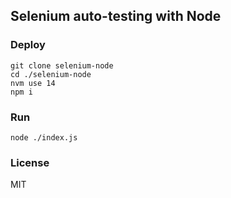 ## Selenium auto-testing with Node

### Deploy

```shell script
git clone selenium-node
cd ./selenium-node
nvm use 14
npm i
```

### Run

```shell script
node ./index.js
```

### License

MIT
